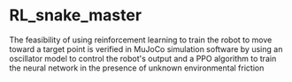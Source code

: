 # RL_snake_master
The feasibility of using reinforcement learning to train the robot to move toward a target point is verified in MuJoCo simulation software by using an oscillator model to control the robot's output and a PPO algorithm to train the neural network in the presence of unknown environmental friction 
